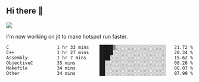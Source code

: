 


<!--
**liusy58/liusy58** is a ✨ _special_ ✨ repository because its `README.md` (this file) appears on your GitHub profile.

Here are some ideas to get you started:

- 🔭 I’m currently working on ...
- 🌱 I’m currently learning ...
- 👯 I’m looking to collaborate on ...
- 🤔 I’m looking for help with ...
- 💬 Ask me about ...
- 📫 How to reach me: ...
- 😄 Pronouns: ...
- ⚡ Fun fact: ...
-->
<!--
![](https://komarev.com/ghpvc/?username=liusy58&color=brightgreen&label=PROFILE+VIEWS)




- 🔭 I’m currently working on my .
- 📫 How to reach me:plz contact me by [email](liusy58@,ail2.sysu.edu.cn) or WeChat(LIUSIYU_58)
- 🏫 I'm an undergraduate in Sun-Yat-sen University majoring in the computer science. Expected to graduate in Spring 2021.
- 👯 I'm now interested in System such as OS, Compiler and Database. 
- 🤔 I’m looking for help with Database System.
-->

## Hi there 👋
![](https://komarev.com/ghpvc/?username=liusy58&color=brightgreen&label=PROFILE+VIEWS)



I'm now working on jit to make hotspot run faster.



 <!--START_SECTION:waka-->

```text
C                  1 hr 33 mins    █████▒░░░░░░░░░░░░░░░░░░░   21.72 %
C++                1 hr 27 mins    █████░░░░░░░░░░░░░░░░░░░░   20.34 %
Assembly           1 hr 7 mins     ████░░░░░░░░░░░░░░░░░░░░░   15.62 %
ObjectiveC         35 mins         ██░░░░░░░░░░░░░░░░░░░░░░░   08.28 %
Makefile           34 mins         ██░░░░░░░░░░░░░░░░░░░░░░░   08.07 %
Other              34 mins         ██░░░░░░░░░░░░░░░░░░░░░░░   07.90 %
```

<!--END_SECTION:waka-->
